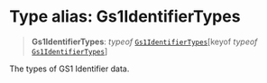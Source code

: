 # Type alias: Gs1IdentifierTypes

> **Gs1IdentifierTypes**: *typeof* [`Gs1IdentifierTypes`](../variables/Gs1IdentifierTypes.md)\[keyof *typeof* [`Gs1IdentifierTypes`](../variables/Gs1IdentifierTypes.md)\]

The types of GS1 Identifier data.
